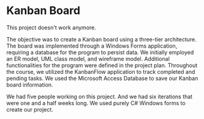 # Kanban Board
This project doesn't work anymore.

The objective was to create a Kanban board using a three-tier architecture. The board was implemented through a Windows Forms application, requiring a database for the program to persist data. We initially employed an ER model, UML class model, and wireframe model. Additional functionalities for the program were defined in the project plan. Throughout the course, we utilized the KanbanFlow application to track completed and pending tasks. We used the Microsoft Access Database to save our Kanban board information.

We had five people working on this project. And we had six iterations that were one and a half weeks long. We used purely C# Windows forms to create our project.
